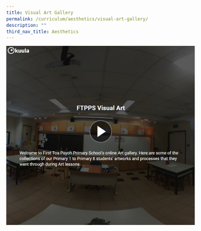```yaml
---
title: Visual Art Gallery
permalink: /curriculum/aesthetics/visual-art-gallery/
description: ""
third_nav_title: Aesthetics
---
```

<a href="https://kuula.co/share/collection/7PnP5?logo=0&info=1&fs=1&vr=1&sd=1&thumbs=1">
	<img src="/images/Curriculum/Aesthetics/Visual%20Art%20Gallery/Visual%20Art%20Gallery.jpg"/>